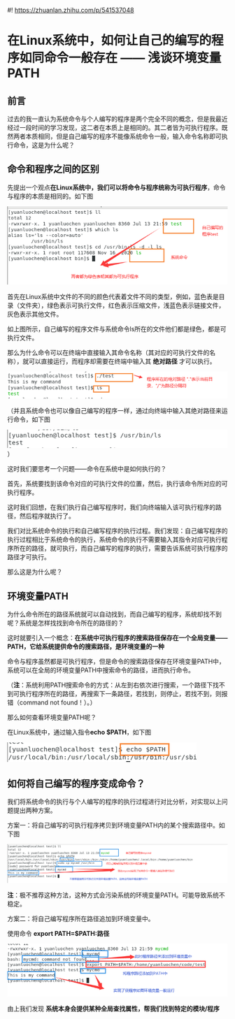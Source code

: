#! https://zhuanlan.zhihu.com/p/541537048
# 在Linux系统中，如何让自己的编写的程序如同命令一般存在 —— 浅谈环境变量PATH

## 前言

过去的我一直认为系统命令与个人编写的程序是两个完全不同的概念，但是我最近经过一段时间的学习发现，这二者在本质上是相同的。其二者皆为可执行程序。既然两者本质相同，但是自己编写的程序不能像系统命令一般，输入命令名称即可执行命令，这是为什么呢？

## 命令和程序之间的区别

先提出一个观点**在Linux系统中，我们可以将命令与程序统称为可执行程序**，命令与程序的本质是相同的。如下图

![自己编写的程序与系统的命令](../../../resources/2022-07-14-13-15-26.png)

首先在Linux系统中文件的不同的颜色代表着文件不同的类型，例如，蓝色表是目录（文件夹），绿色表示可执行文件，红色表示压缩文件，浅蓝色表示链接文件，灰色表示其他文件。

如上图所示，自己编写的程序文件与系统命令ls所在的文件他们都是绿色，都是可执行文件。

那么为什么命令可以在终端中直接输入其命令名称（其对应的可执行文件的名称），就可以直接运行，而程序却需要在终端中输入其 **绝对路径** 才可以执行。

![执行程序与命令的区别](../../../resources/2022-07-14-13-33-49.png)

（并且系统命令也可以像自己编写的程序一样，通过向终端中输入其绝对路径来运行命令，如下图

![通过输入系统命令所在路径运行系统命令](../../../resources/2022-07-14-13-40-26.png)）

这时我们要思考一个问题——命令在系统中是如何执行的？

首先，系统要找到该命令对应的可执行文件的位置，然后，执行该命令所对应的可执行程序。

这时我们回想，在我们执行自己编写程序时，我们向终端输入该可执行程序的路径，然后程序就执行了。

我们对比系统命令的执行和自己编写程序的执行过程。我们发现：自己编写程序的执行过程相比于系统命令的执行，系统命令的执行不需要输入其指令对应可执行程序所在的路径，就可执行，而自己编写的程序的执行，需要告诉系统可执行程序的路径才可执行。

那么这是为什么呢？

## 环境变量PATH

为什么命令所在的路径系统就可以自动找到，而自己编写的程序，系统却找不到呢？系统是怎样找找到命令所在的路径的？

这时就要引入一个概念：**在系统中可执行程序的搜索路径保存在一个全局变量——PATH，它给系统提供命令的搜索路径，是环境变量的一种**

命令与程序虽然都是可执行程序，但是命令的搜索路径保存在环境变量PATH中，系统可以在全局的环境变量PATH中搜索命令的路径，进而执行命令。

（**注**：系统利用PATH搜索命令的方式：从左到右依次进行搜索，一个路径下找不到可执行程序所在的路径，再搜索下一条路径，若找到，则停止，若找不到，则报错（command not found！）。）

那么如何查看环境变量PATH呢？

在Linux系统中，通过输入指令**echo $PATH**，如下图

![查看系统环境变量的方法](../../../resources/2022-07-14-14-14-00.png)

## 如何将自己编写的程序变成命令？

我们将系统命令的执行与个人编写的程序的执行过程进行对比分析，对实现以上问题提出两种方案。

方案一：将自己编写的可执行程序拷贝到环境变量PATH内的某个搜索路径中。如下图

![方案一](../../../resources/2022-07-14-14-36-07.png)

**注**：极不推荐这种方法，这种方式会污染系统的环境变量PATH。可能导致系统不稳定。

方案二：将自己编写程序所在路径追加到环境变量中。

使用命令 **export PATH=$PATH:路径**

![方案二](../../../resources/2022-07-14-14-46-53.png)

由上我们发现 **系统本身会提供某种全局查找属性，帮我们找到特定的模块/程序**
